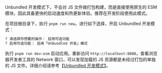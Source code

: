 Unbundled 开发模式下，不会对 JS 文件做打包构建，而是直接使用原生的 ESM 模块，因此具备更快的启动速度和热更新体验。推荐在开发阶段使用此模式。

在项目根目录下，执行 `pnpm run new`，进行如下选择，开启 Unbundled 开发模式：

```bash
? 请选择你想要的操作： 启用可选功能
? 启用可选功能： 启用「Unbundled 开发」模式
```

执行 `pnpm run dev:esm` 启动应用。重新访问 `http://localhost:8080`，查看浏览器开发者工具的 Network 窗口，可以发现加载的 JS 资源都是未经过打包的单独的 JS 文件。详细介绍请参考【[Unbundled 开发模式](/docs/guides/usages/debug/unbundled)】。
